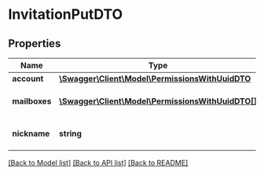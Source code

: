 # InvitationPutDTO

## Properties
Name | Type | Description | Notes
------------ | ------------- | ------------- | -------------
**account** | [**\Swagger\Client\Model\PermissionsWithUuidDTO**](PermissionsWithUuidDTO.md) |  | 
**mailboxes** | [**\Swagger\Client\Model\PermissionsWithUuidDTO[]**](PermissionsWithUuidDTO.md) | Mailboxes roles and permissions | [optional] 
**nickname** | **string** | Nick name of invited user | [optional] 

[[Back to Model list]](../../README.md#documentation-for-models) [[Back to API list]](../../README.md#documentation-for-api-endpoints) [[Back to README]](../../README.md)


